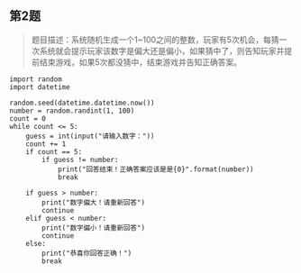 ## 第2题 ##

> 题目描述：系统随机生成一个1~100之间的整数，玩家有5次机会，每猜一次系统就会提示玩家该数字是偏大还是偏小，如果猜中了，则告知玩家并提前结束游戏，如果5次都没猜中，结束游戏并告知正确答案。

```
import random
import datetime

random.seed(datetime.datetime.now())
number = random.randint(1, 100)
count = 0
while count <= 5:
    guess = int(input("请输入数字："))
    count += 1
    if count == 5:
        if guess != number:
            print("回答结束！正确答案应该是是{0}".format(number))
            break

    if guess > number:
        print("数字偏大！请重新回答")
        continue
    elif guess < number:
        print("数字偏小！请重新回答")
        continue
    else:
        print("恭喜你回答正确！")
        break
```
